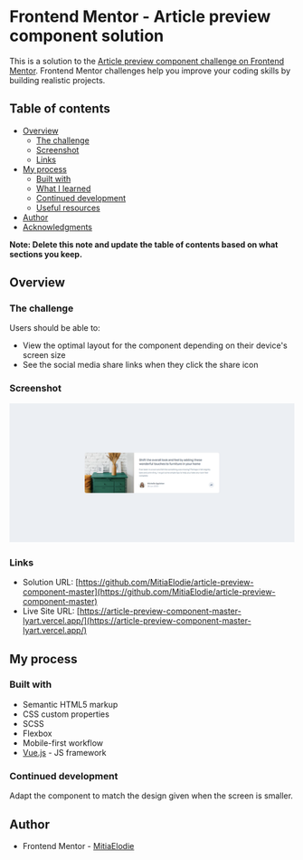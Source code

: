 # Frontend Mentor - Article preview component solution

This is a solution to the [Article preview component challenge on Frontend Mentor](https://www.frontendmentor.io/challenges/article-preview-component-dYBN_pYFT). Frontend Mentor challenges help you improve your coding skills by building realistic projects. 

## Table of contents

- [Overview](#overview)
  - [The challenge](#the-challenge)
  - [Screenshot](#screenshot)
  - [Links](#links)
- [My process](#my-process)
  - [Built with](#built-with)
  - [What I learned](#what-i-learned)
  - [Continued development](#continued-development)
  - [Useful resources](#useful-resources)
- [Author](#author)
- [Acknowledgments](#acknowledgments)

**Note: Delete this note and update the table of contents based on what sections you keep.**

## Overview

### The challenge

Users should be able to:

- View the optimal layout for the component depending on their device's screen size
- See the social media share links when they click the share icon

### Screenshot

![](./src/assets/screenshot.png)

### Links

- Solution URL: [https://github.com/MitiaElodie/article-preview-component-master](https://github.com/MitiaElodie/article-preview-component-master)
- Live Site URL: [https://article-preview-component-master-lyart.vercel.app/](https://article-preview-component-master-lyart.vercel.app/)

## My process

### Built with

- Semantic HTML5 markup
- CSS custom properties
- SCSS
- Flexbox
- Mobile-first workflow
- [Vue.js](https://vuejs.org/) - JS framework

### Continued development
Adapt the component to match the design given when the screen is smaller.

## Author

- Frontend Mentor - [MitiaElodie](https://www.frontendmentor.io/profile/MitiaElodie)

